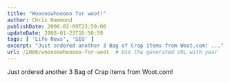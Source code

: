 ```yaml
---
title: "Wooooowhooooo for woot!"
author: Chris Hammond
publishDate: 2006-02-09T23:59:00
updateDate: 2008-01-23T16:50:59
tags: [ 'Life News', 'SEO' ]
excerpt: "Just ordered another 3 Bag of Crap items from Woot.com! ..."
url: /2006/wooooowhooooo-for-woot  # Use the generated URL with year
---
```

Just ordered another 3 Bag of Crap items from Woot.com! 
